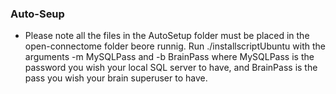 ### Auto-Seup

* Please note all the files in the AutoSetup folder must be placed in the open-connectome folder beore runnig. Run ./installscriptUbuntu with the arguments -m MySQLPass and -b BrainPass where MySQLPass is the password you wish your local SQL server to have, and BrainPass is the pass you wish your brain superuser to have. 
